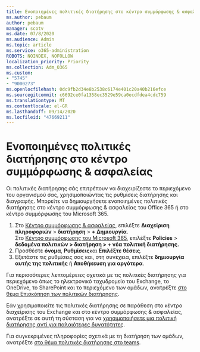 ```yaml
---
title: Ενοποιημένες πολιτικές διατήρησης στο κέντρο συμμόρφωσης & ασφαλείας
ms.author: pebaum
author: pebaum
manager: scotv
ms.date: 07/8/2020
ms.audience: Admin
ms.topic: article
ms.service: o365-administration
ROBOTS: NOINDEX, NOFOLLOW
localization_priority: Priority
ms.collection: Adm_O365
ms.custom:
- "5745"
- "9000273"
ms.openlocfilehash: 0dc9fb2d34e8b2538c6174e401c20a40b216efce
ms.sourcegitcommit: c6692ce0fa1358ec3529e59ca0ecdfdea4cdc759
ms.translationtype: MT
ms.contentlocale: el-GR
ms.lasthandoff: 09/14/2020
ms.locfileid: "47669211"
---
```

# <a name="unified-retention-policies-in-the-security--compliance-center"></a>Ενοποιημένες πολιτικές διατήρησης στο κέντρο συμμόρφωσης & ασφαλείας

Οι πολιτικές διατήρησης σάς επιτρέπουν να διαχειρίζεστε το περιεχόμενο του οργανισμού σας, χρησιμοποιώντας τις ρυθμίσεις διατήρησης και διαγραφής. Μπορείτε να δημιουργήσετε ενοποιημένες πολιτικές διατήρησης στο κέντρο συμμόρφωσης & ασφαλείας του Office 365 ή στο κέντρο συμμόρφωσης του Microsoft 365. 

1. Στο [Κέντρο συμμόρφωσης & ασφαλείας](https://go.microsoft.com/fwlink/p/?linkid=2077143), επιλέξτε **Διαχείριση πληροφοριών**  >  **διατήρηση**  >  **+ Δημιουργία**. <br/>
    Στο [Κέντρο συμμόρφωσης του Microsoft 365](https://go.microsoft.com/fwlink/p/?linkid=2077149), επιλέξτε **Policies**  >  **δεδομένα πολιτικών > διατήρηση > + νέα πολιτική διατήρησης.**
2. Προσθέστε **όνομα**, **Ρυθμίσεις**και **Επιλέξτε θέσεις**.
3. Εξετάστε τις ρυθμίσεις σας και, στη συνέχεια, επιλέξτε **δημιουργία αυτής της πολιτικής** ή **Αποθήκευση για αργότερα**.  
      
Για περισσότερες λεπτομέρειες σχετικά με τις πολιτικές διατήρησης για περιεχόμενο όπως το ηλεκτρονικό ταχυδρομείο του Exchange, το OneDrive, το SharePoint και το περιεχόμενο των ομάδων, ανατρέξτε [στο θέμα Επισκόπηση των πολιτικών διατήρησης](https://go.microsoft.com/fwlink/?linkid=2127785).  
    
Εάν χρησιμοποιείτε τις πολιτικές διατήρησης σε παράθεση στο κέντρο διαχείρισης του Exchange και στο κέντρο συμμόρφωσης & ασφαλείας, ανατρέξτε σε αυτή τη σύσταση για να [χρησιμοποιήσετε μια πολιτική διατήρησης αντί για παλαιότερες δυνατότητες](https://docs.microsoft.com/microsoft-365/compliance/retention-policies?view=o365-worldwide#use-a-retention-policy-instead-of-older-features).  
    
Για συγκεκριμένες πληροφορίες σχετικά με τη διατήρηση των ομάδων, ανατρέξτε [στο θέμα πολιτικές διατήρησης στο teams](https://docs.microsoft.com/microsoftteams/retention-policies).